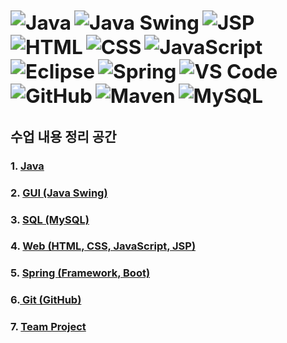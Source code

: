 <img src="https://img.shields.io/badge/Java-007396?style=for-the-badge&logo=java&logoColor=white" alt="Java" style="zoom: 1.5;" /> <img src="https://img.shields.io/badge/Java_Swing-5382A1?style=for-the-badge&logo=java&logoColor=white" alt="Java Swing" style="zoom: 1.5;" /> <img src="https://img.shields.io/badge/JSP-323330?style=for-the-badge&logo=java&logoColor=white" alt="JSP" style="zoom: 1.5;" /> <img src="https://img.shields.io/badge/HTML-E34F26?style=for-the-badge&logo=html5&logoColor=white" alt="HTML" style="zoom: 1.5;" /> <img src="https://img.shields.io/badge/CSS-1572B6?style=for-the-badge&logo=css3&logoColor=white" alt="CSS" style="zoom: 1.5;" /> <img src="https://img.shields.io/badge/JavaScript-F7DF1E?style=for-the-badge&logo=javascript&logoColor=black" alt="JavaScript" style="zoom: 1.5;" /> <img src="https://img.shields.io/badge/Eclipse-2C2255?style=for-the-badge&logo=eclipse&logoColor=white" alt="Eclipse" style="zoom: 1.5;" /> <img src="https://img.shields.io/badge/Spring-6DB33F?style=for-the-badge&logo=spring&logoColor=white" alt="Spring" style="zoom: 1.5;" /> <img src="https://img.shields.io/badge/VS%20Code-007ACC?style=for-the-badge&logo=visual-studio-code&logoColor=white" alt="VS Code" style="zoom: 1.5;" /> <img src="https://img.shields.io/badge/GitHub-181717?style=for-the-badge&logo=github&logoColor=white" alt="GitHub" style="zoom: 1.5;" /> 
<img src="https://img.shields.io/badge/Maven-C71A36?style=for-the-badge&logo=apache-maven&logoColor=white" alt="Maven" style="zoom: 1.5;" /> <img src="https://img.shields.io/badge/MySQL-4479A1?style=for-the-badge&logo=mysql&logoColor=white" alt="MySQL" style="zoom: 1.5;" />
---
## 수업 내용 정리 공간

  ### 1. [ Java ](https://github.com/LeeKangHo1/My-Java-Study/tree/main/1.%20Java)

  ### 2. [ GUI (Java Swing) ](https://github.com/LeeKangHo1/My-Java-Study/tree/main/2.%20GUI%20Java%20Swing)

  ### 3. [ SQL (MySQL) ](https://github.com/LeeKangHo1/My-Java-Study/tree/main/3.%20SQL)

  ### 4. [ Web (HTML, CSS, JavaScript, JSP) ](https://github.com/LeeKangHo1/My-Java-Study/tree/main/4.%20Web%20Development%20HTML%2C%20CSS%2C%20JS%2C%20JSP)

  ### 5. [ Spring (Framework, Boot) ](https://github.com/LeeKangHo1/My-Java-study/tree/main/5.%20Spring%20Framework%2C%20Spring%20Boot)

  ### 6.[ Git (GitHub) ](https://github.com/LeeKangHo1/My-Java-Study/tree/main/6.%20GitHub)

  ### 7. [ Team Project ](https://github.com/LeeKangHo1/My-Java-Study/tree/main/7.%20Team%20Project)
